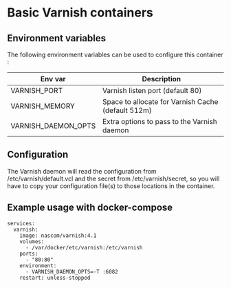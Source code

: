 # Basic Varnish containers

## Environment variables

The following environment variables can be used to configure this container :

| Env var             | Description                                        |
|---------------------|----------------------------------------------------|
| VARNISH_PORT        | Varnish listen port (default 80)                   |
| VARNISH_MEMORY      | Space to allocate for Varnish Cache (default 512m) | 
| VARNISH_DAEMON_OPTS | Extra options to pass to the Varnish daemon        |

## Configuration

The Varnish daemon will read the configuration from /etc/varnish/default.vcl and the secret
from /etc/varnish/secret, so you will have to copy your configuration file(s) to those locations 
in the container.

## Example usage with docker-compose

```
services:
  varnish:
    image: nascom/varnish:4.1
    volumes:
      - /var/docker/etc/varnish:/etc/varnish
    ports:
      - "80:80"
    environment:
      - VARNISH_DAEMON_OPTS=-T :6082
    restart: unless-stopped
```
